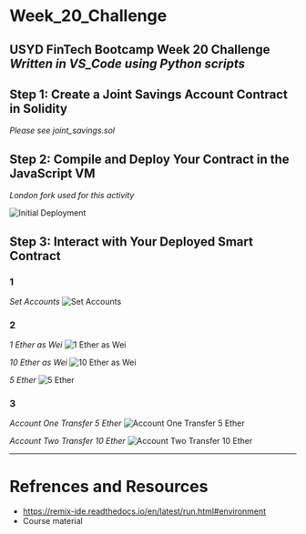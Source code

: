 # Week_20_Challenge
USYD FinTech Bootcamp Week 20 Challenge
*Written in VS_Code using Python scripts*
---
## Step 1: Create a Joint Savings Account Contract in Solidity

*Please see joint_savings.sol*

## Step 2: Compile and Deploy Your Contract in the JavaScript VM

*London fork used for this activity*

![Initial Deployment](/Execution_Results/Initial_Deployment.png "Initial Deployment")

## Step 3: Interact with Your Deployed Smart Contract

### 1
*Set Accounts*
![Set Accounts](/Execution_Results/01-Set_Accounts.png "Set Accounts")

### 2
*1 Ether as Wei*
![1 Ether as Wei](/Execution_Results/02.1-1_Ether_as_Wei.png "1 Ether as Wei")

*10 Ether as Wei*
![10 Ether as Wei](/Execution_Results/02.2-10_Ether_as_Wei.png "10 Ether as Wei")

*5 Ether*
![5 Ether](/Execution_Results/02.3-5_Ether.png "5 Ether")

### 3

*Account One Transfer 5 Ether*
![Account One Transfer 5 Ether](/Execution_Results/03-Account_One_Transfer_5_Ether.png "Account One Transfer 5 Ether")

*Account Two Transfer 10 Ether*
![Account Two Transfer 10 Ether](/Execution_Results/03-Account_Two_Transfer_10_Ether.png "Account Two Transfer 10 Ether")

---
# Refrences and Resources
* https://remix-ide.readthedocs.io/en/latest/run.html#environment
*  Course material
